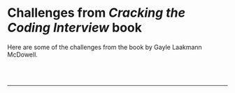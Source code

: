 # Challenges from <em>Cracking the Coding Interview</em> book

Here are some of the challenges from the book by Gayle Laakmann McDowell.

<br />
<br />
<hr>

<!-- - [challenge-name](001/file.xt) -->
